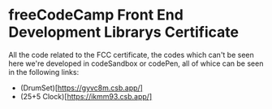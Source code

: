 # freeCodeCamp Front End Development Librarys Certificate

All the code related to the FCC certificate, the codes which can't be seen here we're developed in codeSandbox or codePen, all of whice can be seen in the following links:

- (DrumSet)[https://gyvc8m.csb.app/]
- (25+5 Clock)[https://ikmm93.csb.app/]